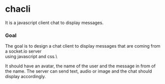 # chacli
It is a javascript client chat to display messages.

### Goal
The goal is to design a chat client to display messages that are coming from a socket.io server\
using javascript and css.\

It should have an avatar, the name of the user and the message in from of the name. The server
can send text, audio or image and the chat should display accordingly.
